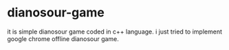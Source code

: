 
# dianosour-game
it is simple dianosour game coded in c++ language. 
i just tried to implement google chrome offline dianosour game.

















































